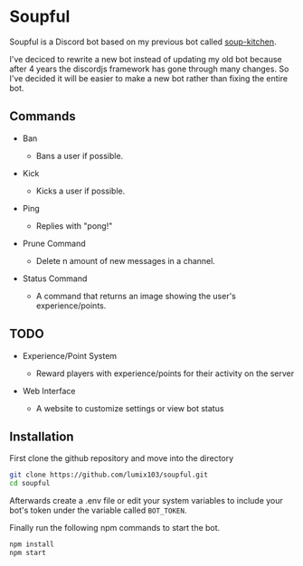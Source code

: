 # Soupful

Soupful is a Discord bot based on my previous bot called [soup-kitchen](https://github.com/lumix103/soup-kitchen).

I've deciced to rewrite a new bot instead of updating my old bot
because after 4 years the discordjs framework has gone through many
changes. So I've decided it will be easier to make a new bot rather than fixing the entire bot.

## Commands

- Ban

  - Bans a user if possible.

- Kick

  - Kicks a user if possible.

- Ping

  - Replies with "pong!"

- Prune Command

  - Delete n amount of new messages in a channel.

- Status Command

  - A command that returns an image showing the user's experience/points.

## TODO

- Experience/Point System

  - Reward players with experience/points for their activity on the server

- Web Interface

  - A website to customize settings or view bot status

## Installation

First clone the github repository and move into the directory

```bash
git clone https://github.com/lumix103/soupful.git
cd soupful
```

Afterwards create a .env file or edit your system variables to include
your bot's token under the variable called `BOT_TOKEN`.

Finally run the following npm commands to start the bot.

```bash
npm install
npm start
```
